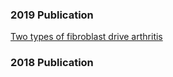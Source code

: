 ### 2019 Publication

[Two types of fibroblast drive arthritis](./2019/d41586-019-01594-9.pdf)



### 2018 Publication
